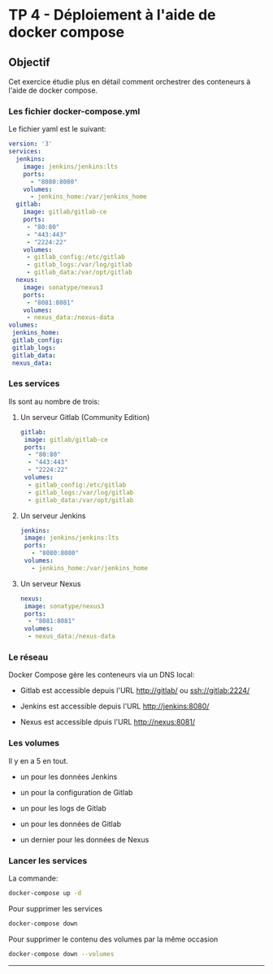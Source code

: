 # TP 4 - Déploiement à l'aide de docker compose

## Objectif

Cet exercice étudie plus en détail comment orchestrer des conteneurs à l'aide de docker compose.

### Les fichier docker-compose.yml

Le fichier yaml est le suivant:

```yaml
version: '3'
services:
  jenkins:
    image: jenkins/jenkins:lts
    ports:
      - "8080:8080"
    volumes:
      - jenkins_home:/var/jenkins_home
  gitlab:
    image: gitlab/gitlab-ce
    ports:
     - "80:80"
     - "443:443"
     - "2224:22"
    volumes:
     - gitlab_config:/etc/gitlab
     - gitlab_logs:/var/log/gitlab
     - gitlab_data:/var/opt/gitlab
  nexus:
    image: sonatype/nexus3
    ports:
     - "8081:8081"
    volumes:
     - nexus_data:/nexus-data
volumes:
 jenkins_home:
 gitlab_config:
 gitlab_logs:
 gitlab_data:
 nexus_data:
```

### Les services

Ils sont au nombre de trois:

1. Un serveur Gitlab (Community Edition)

   ```yaml
   gitlab:
    image: gitlab/gitlab-ce
    ports:
     - "80:80"
     - "443:443"
     - "2224:22"
    volumes:
     - gitlab_config:/etc/gitlab
     - gitlab_logs:/var/log/gitlab
     - gitlab_data:/var/opt/gitlab
   ```

1. Un serveur Jenkins

   ```yaml
   jenkins:
    image: jenkins/jenkins:lts
    ports:
      - "8080:8080"
    volumes:
      - jenkins_home:/var/jenkins_home
   ```

1. Un serveur Nexus

   ```yaml
   nexus:
    image: sonatype/nexus3
    ports:
     - "8081:8081"
    volumes:
     - nexus_data:/nexus-data
   ```

### Le réseau

Docker Compose gère les conteneurs via un DNS local:

- Gitlab est accessible depuis l'URL <http://gitlab/> ou <ssh://gitlab:2224/>

- Jenkins est accessible depuis l'URL <http://jenkins:8080/>

- Nexus est accessible dpuis l'URL <http://nexus:8081/>

### Les volumes

Il y en a 5 en tout.

- un pour les données Jenkins

- un pour la configuration de Gitlab

- un pour les logs de Gitlab

- un pour les données de Gitlab

- un dernier pour les données de Nexus

### Lancer les services

La commande:

```bash
docker-compose up -d
```

Pour supprimer les services

```bash
docker-compose down
```

Pour supprimer le contenu des volumes par la même occasion

```bash
docker-compose down --volumes
```

***
